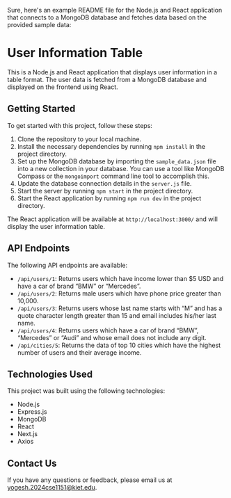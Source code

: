Sure, here's an example README file for the Node.js and React application that connects to a MongoDB database and fetches data based on the provided sample data:

# User Information Table

This is a Node.js and React application that displays user information in a table format. The user data is fetched from a MongoDB database and displayed on the frontend using React.

## Getting Started

To get started with this project, follow these steps:

1. Clone the repository to your local machine.
2. Install the necessary dependencies by running `npm install` in the project directory.
3. Set up the MongoDB database by importing the `sample_data.json` file into a new collection in your database. You can use a tool like MongoDB Compass or the `mongoimport` command line tool to accomplish this.
4. Update the database connection details in the `server.js` file.
5. Start the server by running `npm start` in the project directory.
6. Start the React application by running `npm run dev` in the project directory.

The React application will be available at `http://localhost:3000/` and will display the user information table.

## API Endpoints

The following API endpoints are available:

- `/api/users/1`: Returns users which have income lower than $5 USD and have a car of brand “BMW” or “Mercedes”.
- `/api/users/2`: Returns male users which have phone price greater than 10,000.
- `/api/users/3`: Returns users whose last name starts with “M” and has a quote character length greater than 15 and email includes his/her last name.
- `/api/users/4`: Returns users which have a car of brand “BMW”, “Mercedes” or “Audi” and whose email does not include any digit.
- `/api/cities/5`: Returns the data of top 10 cities which have the highest number of users and their average income.

## Technologies Used

This project was built using the following technologies:

- Node.js
- Express.js
- MongoDB
- React
- Next.js
- Axios

## Contact Us

If you have any questions or feedback, please email us at yogesh.2024cse1151@kiet.edu.
